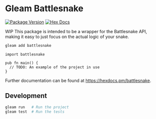 # Gleam Battlesnake

[![Package Version](https://img.shields.io/hexpm/v/battlesnake)](https://hex.pm/packages/battlesnake)
[![Hex Docs](https://img.shields.io/badge/hex-docs-ffaff3)](https://hexdocs.pm/battlesnake/)

WIP This package is intended to be a wrapper for the Battlesnake API, making it
easy to just focus on the actual logic of your snake.

```sh
gleam add battlesnake
```
```gleam
import battlesnake

pub fn main() {
  // TODO: An example of the project in use
}
```

Further documentation can be found at <https://hexdocs.pm/battlesnake>.

## Development

```sh
gleam run   # Run the project
gleam test  # Run the tests
```
